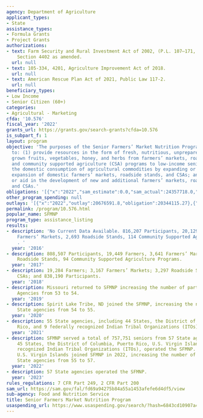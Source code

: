 ```yaml
---
agency: Department of Agriculture
applicant_types:
- State
assistance_types:
- Formula Grants
- Project Grants
authorizations:
- text: Farm Security and Rural Investment Act of 2002, (P.L. 107–171, 116 Stat. 134),
    Section 4402 as amended.
  url: null
- text: 105-334, 4201, Agriculture Improvement Act of 2018.
  url: null
- text: American Rescue Plan Act of 2021, Public Law 117-2.
  url: null
beneficiary_types:
- Low Income
- Senior Citizen (60+)
categories:
- Agricultural - Marketing
cfda: '10.576'
fiscal_year: '2022'
grants_url: https://grants.gov/search-grants?cfda=10.576
is_subpart_f: 1
layout: program
objective: 'The purposes of the Senior Farmers’ Market Nutrition Program (SFMNP) are
  to: (1) provide resources in the form of fresh, nutritious, unprepared, locally
  grown fruits, vegetables, honey, and herbs from farmers’ markets, roadside stands,
  and community supported agriculture (CSA) programs to low-income seniors; (2) increase
  the domestic consumption of agricultural commodities by expanding or aiding in the
  expansion of domestic farmers’ markets, roadside stands, and CSAs; and (3) develop
  or aid in the development of new and additional farmers’ markets, roadside stands,
  and CSAs.'
obligations: '[{"x":"2022","sam_estimate":0.0,"sam_actual":24357718.0,"usa_spending_actual":19416212.57},{"x":"2023","sam_estimate":72959877.0,"sam_actual":0.0,"usa_spending_actual":68862195.2},{"x":"2024","sam_estimate":0.0,"sam_actual":0.0,"usa_spending_actual":19542069.16}]'
other_program_spending: null
outlays: '[{"x":"2022","outlay":20676591.8,"obligation":20344115.27},{"x":"2023","outlay":40510173.14,"obligation":71205790.02},{"x":"2024","outlay":8540624.53,"obligation":21299380.0}]'
permalink: /program/10.576.html
popular_name: SFMNP
program_type: assistance_listing
results:
- description: 'No Current Data Available. 816,207 Participants, 20,129 Farmers,  3,582
    Farmers’ Markets, 2,693 Roadside Stands, 114 Community Supported Agriculture Programs.
    . '
  year: '2016'
- description: 808,507 Participants, 19,449 Farmers, 3,641 Farmers’ Markets, 2,541
    Roadside Stands, 94 Community Supported Agriculture Programs.
  year: '2017'
- description: 19,284 Farmers; 3,167 Farmers’ Markets; 3,297 Roadside Stands; 100
    CSAs; and 838,190 Participants.
  year: '2018'
- description: Missouri returned to SFMNP increasing the number of participating State
    Agencies from 53 to 54.
  year: '2019'
- description: Spirit Lake Tribe, ND joined the SFMNP, increasing the number of participating
    State agencies from 54 to 55.
  year: '2020'
- description: 55 State agencies, including 44 States, the District of Columbia, Puerto
    Rico, and 9 federally recognized Indian Tribal Organizations (ITOs).
  year: '2021'
- description: SFMNP served a total of 757,751 seniors from 57 State agencies, including
    45 States, the District of Columbia, Puerto Rico, U.S. Virgin Islands, and 9 federally
    recognized Indian Tribal Organizations (ITOs), operated the SFMNP. Utah and the
    U.S. Virgin Islands joined SFMNP in 2022, increasing the number of participating
    State agencies from 55 to 57.
  year: '2022'
- description: 57 State agencies operated the SFMNP.
  year: '2023'
rules_regulations: 7 CFR Part 249, 2 CFR Part 200
sam_url: https://sam.gov/fal/fd69a94275b84a55a1453afefe6d4df5/view
sub-agency: Food and Nutrition Service
title: Senior Farmers Market Nutrition Program
usaspending_url: https://www.usaspending.gov/search/?hash=6843cd10907a48cc5a0fddfdffb5ca3f
---
```

